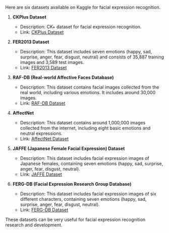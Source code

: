 

Here are six datasets available on Kaggle for facial expression recognition.

1. **CKPlus Dataset**
   - Description: CK+ dataset for facial expression recognition.
   - Link: [CKPlus Dataset]([https://www.kaggle.com/datasets/msambare/fer2013](https://www.kaggle.com/datasets/shawon10/ckplus))

2. **FER2013 Dataset**
   - Description: This dataset includes seven emotions (happy, sad, surprise, anger, fear, disgust, neutral) and consists of 35,887 training images and 3,589 test images.
   - Link: [FER2013 Dataset](https://www.kaggle.com/datasets/msambare/fer2013)

3. **RAF-DB (Real-world Affective Faces Database)**
   - Description: This dataset contains facial images collected from the real world, including various emotions. It includes around 30,000 images.
   - Link: [RAF-DB Dataset](https://www.kaggle.com/datasets/tongpython/rafdb)

4. **AffectNet**
   - Description: This dataset contains around 1,000,000 images collected from the internet, including eight basic emotions and neutral expressions.
   - Link: [AffectNet Dataset](https://www.kaggle.com/datasets/atulanandjha/lfwpeople)

5. **JAFFE (Japanese Female Facial Expression) Dataset**
   - Description: This dataset includes facial expression images of Japanese females, containing seven emotions (happy, sad, surprise, anger, fear, disgust, neutral).
   - Link: [JAFFE Dataset](https://www.kaggle.com/datasets/kasun/jaffe-database)

6. **FERG-DB (Facial Expression Research Group Database)**
   - Description: This dataset includes facial expression images of six different characters, containing seven emotions (happy, sad, surprise, anger, fear, disgust, neutral).
   - Link: [FERG-DB Dataset](https://grail.cs.washington.edu/projects/deepexpr/ferg-2d-db.html)

These datasets can be very useful for facial expression recognition research and development.
